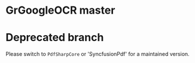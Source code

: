 # GrGoogleOCR master
# Deprecated branch

Please switch to `PdfSharpCore` or 'SyncfusionPdf' for a maintained version.
